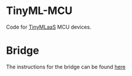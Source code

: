 # TinyML-MCU

Code for [TinyMLaaS](https://github.com/JeHugawa/TinyMLaaS-main) MCU devices.

# Bridge

The instructions for the bridge can be found [here](relay/instructions.md)
